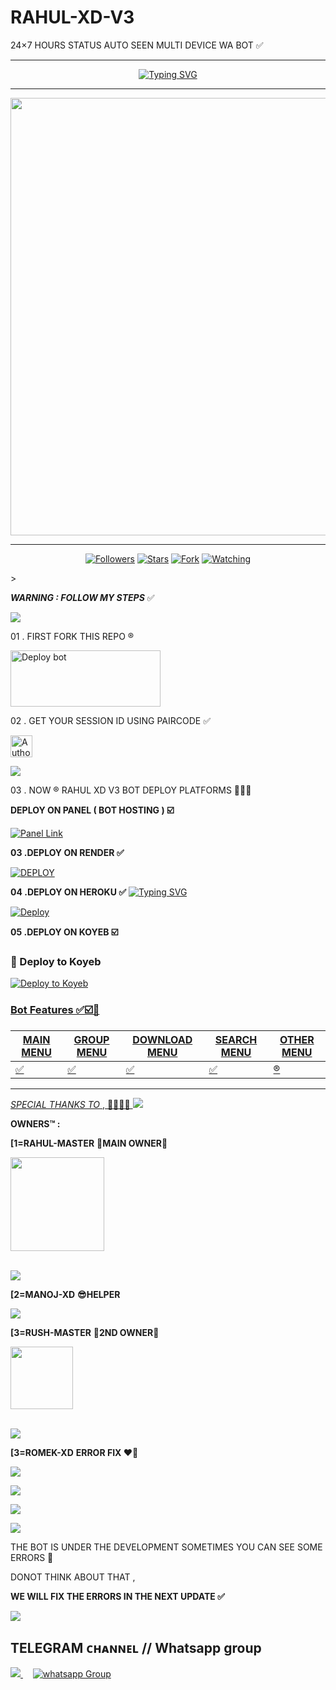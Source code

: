 # RAHUL-XD-V3
24×7 HOURS STATUS AUTO SEEN MULTI DEVICE WA BOT ✅
***
</p> <p align="center">
<a href="https://git.io/typing-svg"><img src="https://readme-typing-svg.demolab.com?font=Rahul+Dirt&size=65&pause=1000&color=F72C3F&background=FF20A500&center=true&vCenter=true&width=1000&height=150&lines=RAHUL-XD-V3;CREATE+BY+RAHUL+MASTER" alt="Typing SVG" /></a>

***

  <p align="center">
<a href="https://github.com/rahul-master143-/RAHUL-XD-V3/new/main">
    <img src="https://i.ibb.co/d4GxTgKf/temp-image.jpg"  width="700px">
</a>

<hr>

  <p align="center">
<a href="https://github.com/Rahulmaster143?tab=followers"><img title="Followers" src="https://img.shields.io/github/followers/Rahulmaster143?label=Followers&style=social"></a>
<a href="https://github.com/Rahulmaster143/RAHUL-XD-V3/stargazers/"><img title="Stars" src="https://img.shields.io/github/stars/Rahulmaster143/RAHUL-XD-V3?&style=social"></a>
<a href="https://github.com/Rahulmaster143/RAHUL-XD-V3/network/members"><img title="Fork" src="https://img.shields.io/github/forks/Rahulmaster143/RAHUL-XD-V3?style=social"></a>
<a href="https://github.com/Rahulmaster143/RAHUL-XD-V3/watchers"><img title="Watching" src="https://img.shields.io/github/watchers/Rahulmaster143/RAHUL-XD-V3?label=Watching&style=social"></a>
</p>></a>                     


  
***WARNING : FOLLOW MY STEPS***  ✅

<img src="https://user-images.githubusercontent.com/73097560/115834477-dbab4500-a447-11eb-908a-139a6edaec5c.gif">

01 . FIRST FORK THIS REPO ®️

<a href="https://github.com/rahulmaster143/RAHUL-XD-V3/fork" target="blank"><img align="center" src="https://i.imgur.com/cxaSEWe.png" alt="Deploy bot" height="90" width="240" /></a>
  <div>
<div>

02 . GET YOUR SESSION ID USING PAIRCODE ✅

<a href="https://rahul-xd-v3-pair-code.onrender.com/"><img height= "35" title="Author" src="https://img.shields.io/badge/GET SESSION ID-orangered?style=for-the-badge&logo=render"></a>
<p/>
<img src="https://user-images.githubusercontent.com/73097560/115834477-dbab4500-a447-11eb-908a-139a6edaec5c.gif">


03 . NOW ®️ RAHUL XD V3 BOT DEPLOY PLATFORMS 🚩🇮🇳


**DEPLOY ON PANEL ( BOT HOSTING ) ☑️**
 
<a href='https://bot-hosting.net/?aff=1097457675723341836' target="_blank"><img alt='Panel Link'
src='https://img.shields.io/badge/HOSTING%20PANEL-blue?style=for-the-badge&logo=Cloudflare&logoColor=white'/></a>

**03 .DEPLOY ON RENDER ✅**

<a href='https://dashboard.render.com' target="_blank"><img alt='DEPLOY' src='https://img.shields.io/badge/RENDER-h?color=maroon&style=for-the-badge&logo=render'/></a></p>

**04  .DEPLOY ON HEROKU ✅**
[![Typing SVG](https://readme-typing-svg.herokuapp.com?font=Rockstar-ExtraBold&color=blue&lines=𝗗𝗘𝗣𝗟𝗢𝗬+⤵️+𝗢𝗡+𝗛𝗘𝗥𝗢𝗞𝗨+🛰️)](https://git.io/typing-svg)
</p><p align="left">

[![Deploy](https://www.herokucdn.com/deploy/button.svg)](https://heroku.com/deploy?template=https://github.com/rahulmaster143/RAHUL-XD-V3)
  </a>

**05     .DEPLOY ON KOYEB ☑️**
</a>
<h3>🚀 Deploy to Koyeb</h3>
<a href="https://app.koyeb.com/deploy?name=rahul-xd-v3&repository=RAHUL-MASTER143%2FRAHUL-XD-V3&branch=main&builder=dockerfile&instance_type=free&env%5BSESSION_ID%5D=add your session id&env%5BAUTO_STATUS_REACT%5D=true&env%5BAUTO_READ_STATUS%5D=true&env%5BOWNER_NUMBER%5D=owner numbers" target="_blank">
  <img alt="Deploy to Koyeb" src="https://img.shields.io/badge/🔥%20Deploy%20Now-ff0000?style=for-the-badge&logo=koyeb&logoCol?name=rahul-xd-v3&repository=RAHUL-MASTER143%2FRAHUL-XD-V3&branch=main&builder=dockerfile&instance_type=free&env%5BSESSION_ID%5D=add your session id&env%5BAUTO_STATUS_REACT%5D=true&env%5BAUTO_READ_STATUS%5D=true&env%5BOWNER_NUMBER%5D=owner numbers" target="_blank">
 
  ### Bot Features ✅☑️🌈

| MAIN MENU | GROUP MENU | DOWNLOAD MENU | SEARCH MENU | OTHER MENU |
| --------| ----------- | --------- | ----------- | -------- | 
| ✅      |  ✅         |    ✅     |     ✅      |     ®️   |


--------

*SPECIAL THANKS TO* , 👨🏻‍💻🚩
<a><img src='https://i.imgur.com/LyHic3i.gif'/></a>


**OWNERS™ :** 

**[1=RAHUL-MASTER** **📍MAIN OWNER👑**

<a href="https://github.com/Rahulmaster143/"><img src="https://cdn.ironman.my.id/q/JwvTg.jpg" width=150 height=150></a>  
<br>
 </p>
<p align="center">

<a><img src='https://i.imgur.com/LyHic3i.gif'/></a>
<p align="center">
	
**[2=MANOJ-XD** **😎HELPER**



<a><img src='https://i.imgur.com/LyHic3i.gif'/></a>
<p align="center">
	
 **[3=RUSH-MASTER** **📍2ND OWNER🚩**

<a href="https://github.com/Rushmaster12/"><img src="https://cdn.ironman.my.id/i/5yp4s8.jpeg" width=100 height=100></a>  
<br>
 </p>

<a><img src='https://i.imgur.com/LyHic3i.gif'/></a>
<p align="center">


**[3=ROMEK-XD** **ERROR FIX ❤️‍🔥**




<a><img src='https://i.imgur.com/LyHic3i.gif'/></a>
<p align="center">

<a><img src='https://i.imgur.com/LyHic3i.gif'/></a>
<p align="center">

 <a><img src='https://i.imgur.com/LyHic3i.gif'/></a>
<p align="center">

 <a><img src='https://i.imgur.com/LyHic3i.gif'/></a>
<p align="center">

 
THE BOT IS UNDER THE DEVELOPMENT SOMETIMES YOU CAN SEE SOME ERRORS 💢

DONOT THINK ABOUT THAT ,


**WE WILL FIX THE ERRORS IN THE NEXT UPDATE ✅**

<a><img src='https://i.imgur.com/LyHic3i.gif'/></a>


## TELEGRAM ᴄʜᴀɴɴᴇʟ // Whatsapp group
<a href="https://t.me/hrutik_official">
  <img src="https://img.shields.io/badge/Updates_Channel-2CA5E0?style=for-the-badge&logo=telegram&logoColor=white"></img>
</a>&nbsp; &nbsp;
</a>
<a href="https://chat.whatsapp.com/En01svBX9aGFRyiSTKSI4W" target="_blank">
    <img alt="whatsapp Group" src="https://img.shields.io/badge/ Whatsapp Support Group -25D366?style=for-the-badge&logo=whatsapp&logoColor=white" />
  </a>

